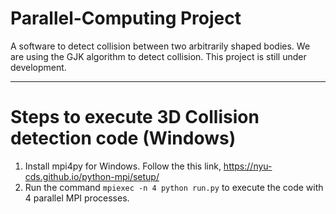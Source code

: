 # Parallel-Computing Project

A software to detect collision between two arbitrarily shaped bodies. We are using the GJK algorithm to detect collision. 
This project is still under development. 

--------------------------------------------------------
# Steps to execute 3D Collision detection code (Windows)

1. Install mpi4py for Windows. Follow the this link, https://nyu-cds.github.io/python-mpi/setup/
2. Run the command `mpiexec -n 4 python run.py` to execute the code with 4 parallel MPI processes. 
